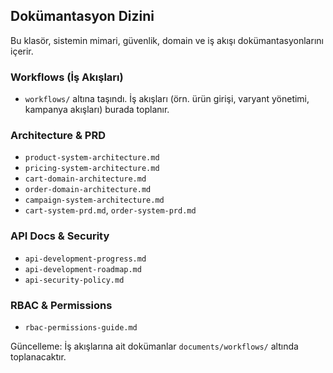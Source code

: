 ## Dokümantasyon Dizini

Bu klasör, sistemin mimari, güvenlik, domain ve iş akışı dokümantasyonlarını içerir.

### Workflows (İş Akışları)
- `workflows/` altına taşındı. İş akışları (örn. ürün girişi, varyant yönetimi, kampanya akışları) burada toplanır.

### Architecture & PRD
- `product-system-architecture.md`
- `pricing-system-architecture.md`
- `cart-domain-architecture.md`
- `order-domain-architecture.md`
- `campaign-system-architecture.md`
- `cart-system-prd.md`, `order-system-prd.md`

### API Docs & Security
- `api-development-progress.md`
- `api-development-roadmap.md`
- `api-security-policy.md`

### RBAC & Permissions
- `rbac-permissions-guide.md`

Güncelleme: İş akışlarına ait dokümanlar `documents/workflows/` altında toplanacaktır.


